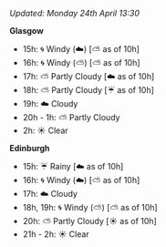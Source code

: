 *Updated: Monday 24th April 13:30*

**Glasgow**

* 15h: :cyclone: Windy (:cloud:) [:partly_sunny: as of 10h]
* 16h: :cyclone: Windy (:partly_sunny:) [:partly_sunny: as of 10h]
* 17h: :partly_sunny: Partly Cloudy [:cloud: as of 10h]
* 18h: :partly_sunny: Partly Cloudy [:umbrella: as of 10h]
* 19h: :cloud: Cloudy
* 20h - 1h: :partly_sunny: Partly Cloudy
* 2h: :sunny: Clear

**Edinburgh**

* 15h: :umbrella: Rainy [:cloud: as of 10h]
* 16h: :cyclone: Windy (:cloud:) [:partly_sunny: as of 10h]
* 17h: :cloud: Cloudy
* 18h, 19h: :cyclone: Windy (:partly_sunny:) [:partly_sunny: as of 10h]
* 20h: :partly_sunny: Partly Cloudy [:sunny: as of 10h]
* 21h - 2h: :sunny: Clear
